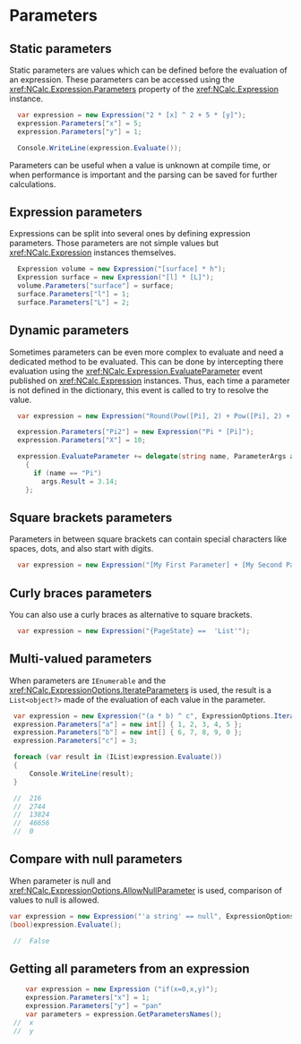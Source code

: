 # Parameters

## Static parameters

Static parameters are values which can be defined before the evaluation of an expression.
These parameters can be accessed using the <xref:NCalc.Expression.Parameters> property of the <xref:NCalc.Expression>
instance.

```c#
  var expression = new Expression("2 * [x] ^ 2 + 5 * [y]");
  expression.Parameters["x"] = 5;
  expression.Parameters["y"] = 1;

  Console.WriteLine(expression.Evaluate());
```

Parameters can be useful when a value is unknown at compile time, or when performance is important and the parsing can
be saved for further calculations.

## Expression parameters

Expressions can be split into several ones by defining expression parameters. Those parameters are not simple values but
<xref:NCalc.Expression> instances themselves.

```c#
  Expression volume = new Expression("[surface] * h");
  Expression surface = new Expression("[l] * [L]");
  volume.Parameters["surface"] = surface;
  surface.Parameters["l"] = 1;
  surface.Parameters["L"] = 2;
```

## Dynamic parameters

Sometimes parameters can be even more complex to evaluate and need a dedicated method to be evaluated. This can be done
by intercepting there evaluation using the <xref:NCalc.Expression.EvaluateParameter> event published
on <xref:NCalc.Expression> instances. Thus, each time a parameter is not defined in the dictionary, this event is called
to try to resolve the value.

```c#
  var expression = new Expression("Round(Pow([Pi], 2) + Pow([Pi], 2) + [X], 2)");

  expression.Parameters["Pi2"] = new Expression("Pi * [Pi]");
  expression.Parameters["X"] = 10;

  expression.EvaluateParameter += delegate(string name, ParameterArgs args)
    {
      if (name == "Pi")
        args.Result = 3.14;
    };
```

## Square brackets parameters

Parameters in between square brackets can contain special characters like spaces, dots, and also start with digits.

```c#
  var expression = new Expression("[My First Parameter] + [My Second Parameter]");
```

## Curly braces parameters

You can also use a curly braces as alternative to square brackets.

```c#
  var expression = new Expression("{PageState} ==  'List'");
```

## Multi-valued parameters

When parameters are `IEnumerable` and the <xref:NCalc.ExpressionOptions.IterateParameters> is
used, the result is a `List<object?>` made of the evaluation of each value in the parameter.

```c#
 var expression = new Expression("(a * b) ^ c", ExpressionOptions.IterateParameters);
 expression.Parameters["a"] = new int[] { 1, 2, 3, 4, 5 };
 expression.Parameters["b"] = new int[] { 6, 7, 8, 9, 0 };
 expression.Parameters["c"] = 3;

 foreach (var result in (IList)expression.Evaluate())
 {
     Console.WriteLine(result);
 }

 //  216
 //  2744
 //  13824
 //  46656
 //  0
```

## Compare with null parameters

When parameter is null and <xref:NCalc.ExpressionOptions.AllowNullParameter> is used, comparison of values to null is
allowed.

```c#
var expression = new Expression("'a string' == null", ExpressionOptions.AllowNullParameter);
(bool)expression.Evaluate();

 //  False
```

## Getting all parameters from an expression

```c#
	var expression = new Expression ("if(x=0,x,y)"); 
    expression.Parameters["x"] = 1;
    expression.Parameters["y"] = "pan"
    var parameters = expression.GetParametersNames(); 
 //  x
 //  y
```